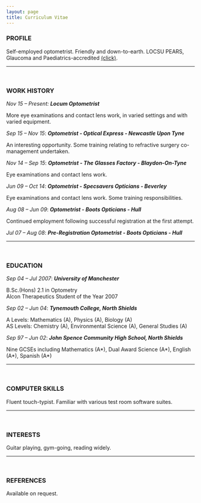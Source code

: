 ```yaml
---
layout: page
title: Curriculum Vitae
---
```


### PROFILE

Self-employed optometrist. Friendly and down-to-earth. LOCSU PEARS, Glaucoma and Paediatrics-accredited [(click)](https://github.com/michaelgraemeshort/optical).

---

<br>

### WORK HISTORY

*Nov 15 – Present:* ***Locum Optometrist***

More eye examinations and contact lens work, in varied settings and with varied equipment.

*Sep 15 – Nov 15*: ***Optometrist - Optical Express - Newcastle Upon Tyne***

An interesting opportunity. Some training relating to refractive surgery co-management undertaken.

*Nov 14 – Sep 15*: ***Optometrist - The Glasses Factory - Blaydon-On-Tyne***

Eye examinations and contact lens work.

*Jun 09 – Oct 14*: ***Optometrist - Specsavers Opticians - Beverley***

Eye examinations and contact lens work. Some training responsibilities.

*Aug 08 – Jun 09*: ***Optometrist - Boots Opticians - Hull***

Continued employment following successful registration at the first attempt.

*Jul 07 – Aug 08*: ***Pre-Registration Optometrist - Boots Opticians - Hull***

---

<br>

### EDUCATION

*Sep 04 – Jul 2007*: ***University of Manchester***

B.Sc.(Hons) 2.1 in Optometry  
Alcon Therapeutics Student of the Year 2007

*Sep 02 – Jun 04*: ***Tynemouth College, North Shields***

A Levels: Mathematics (A), Physics (A), Biology (A)  
AS Levels: Chemistry (A), Environmental Science (A), General Studies (A)

*Sep 97 – Jun 02*: ***John Spence Community High School, North Shields***

Nine GCSEs including Mathematics (A\*), Dual Award Science (A\*), English (A\*), Spanish (A\*)

---

<br>

### COMPUTER SKILLS

Fluent touch-typist. Familiar with various test room software suites.

---

<br>

### INTERESTS

Guitar playing, gym-going, reading widely.

---

<br>

### REFERENCES

Available on request.